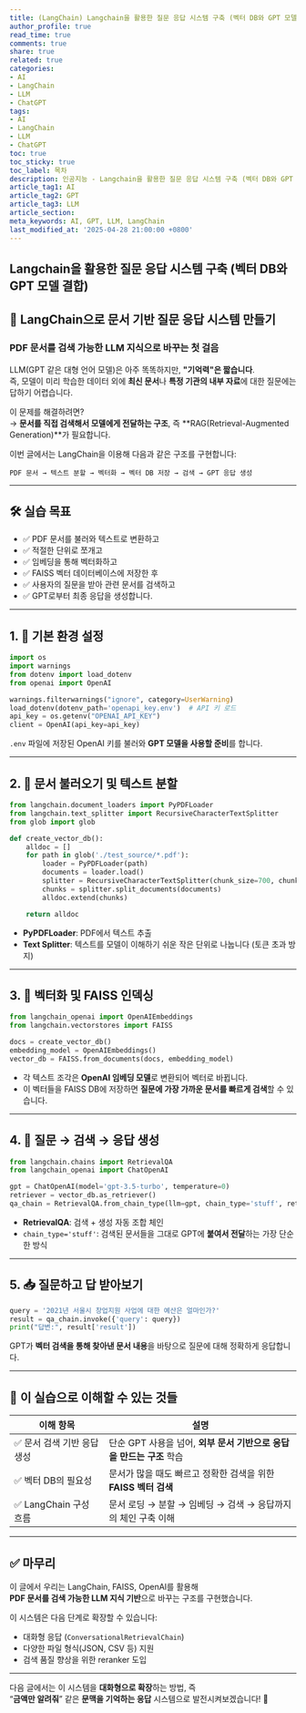 ```yaml
---
title: (LangChain) Langchain을 활용한 질문 응답 시스템 구축 (벡터 DB와 GPT 모델 결합)
author_profile: true
read_time: true
comments: true
share: true
related: true
categories:
- AI
- LangChain
- LLM
- ChatGPT
tags:
- AI
- LangChain
- LLM
- ChatGPT
toc: true
toc_sticky: true
toc_label: 목차
description: 인공지능 - Langchain을 활용한 질문 응답 시스템 구축 (벡터 DB와 GPT 모델 결합)
article_tag1: AI
article_tag2: GPT
article_tag3: LLM
article_section: 
meta_keywords: AI, GPT, LLM, LangChain
last_modified_at: '2025-04-28 21:00:00 +0800'
---
```



## Langchain을 활용한 질문 응답 시스템 구축 (벡터 DB와 GPT 모델 결합)

## 🧠 LangChain으로 문서 기반 질문 응답 시스템 만들기  
### PDF 문서를 검색 가능한 LLM 지식으로 바꾸는 첫 걸음

LLM(GPT 같은 대형 언어 모델)은 아주 똑똑하지만, **"기억력"은 짧습니다**.  
즉, 모델이 미리 학습한 데이터 외에 **최신 문서**나 **특정 기관의 내부 자료**에 대한 질문에는 답하기 어렵습니다.

이 문제를 해결하려면?  
→ **문서를 직접 검색해서 모델에게 전달하는 구조**, 즉 **RAG(Retrieval-Augmented Generation)**가 필요합니다.

이번 글에서는 LangChain을 이용해 다음과 같은 구조를 구현합니다:

```
PDF 문서 → 텍스트 분할 → 벡터화 → 벡터 DB 저장 → 검색 → GPT 응답 생성
```

---

## 🛠️ 실습 목표

- ✅ PDF 문서를 불러와 텍스트로 변환하고
- ✅ 적절한 단위로 쪼개고
- ✅ 임베딩을 통해 벡터화하고
- ✅ FAISS 벡터 데이터베이스에 저장한 후
- ✅ 사용자의 질문을 받아 관련 문서를 검색하고
- ✅ GPT로부터 최종 응답을 생성합니다.

---

## 1. 🔧 기본 환경 설정

```python
import os
import warnings
from dotenv import load_dotenv
from openai import OpenAI

warnings.filterwarnings("ignore", category=UserWarning)
load_dotenv(dotenv_path='openapi_key.env')  # API 키 로드
api_key = os.getenv("OPENAI_API_KEY")
client = OpenAI(api_key=api_key)
```

`.env` 파일에 저장된 OpenAI 키를 불러와 **GPT 모델을 사용할 준비**를 합니다.

---

## 2. 📄 문서 불러오기 및 텍스트 분할

```python
from langchain.document_loaders import PyPDFLoader
from langchain.text_splitter import RecursiveCharacterTextSplitter
from glob import glob

def create_vector_db():
    alldoc = []
    for path in glob('./test_source/*.pdf'):
        loader = PyPDFLoader(path)
        documents = loader.load()
        splitter = RecursiveCharacterTextSplitter(chunk_size=700, chunk_overlap=20)
        chunks = splitter.split_documents(documents)
        alldoc.extend(chunks)

    return alldoc
```

- **PyPDFLoader**: PDF에서 텍스트 추출  
- **Text Splitter**: 텍스트를 모델이 이해하기 쉬운 작은 단위로 나눕니다 (토큰 초과 방지)

---

## 3. 🔢 벡터화 및 FAISS 인덱싱

```python
from langchain_openai import OpenAIEmbeddings
from langchain.vectorstores import FAISS

docs = create_vector_db()
embedding_model = OpenAIEmbeddings()
vector_db = FAISS.from_documents(docs, embedding_model)
```

- 각 텍스트 조각은 **OpenAI 임베딩 모델**로 변환되어 벡터로 바뀝니다.
- 이 벡터들을 FAISS DB에 저장하면 **질문에 가장 가까운 문서를 빠르게 검색**할 수 있습니다.

---

## 4. 🤖 질문 → 검색 → 응답 생성

```python
from langchain.chains import RetrievalQA
from langchain_openai import ChatOpenAI

gpt = ChatOpenAI(model='gpt-3.5-turbo', temperature=0)
retriever = vector_db.as_retriever()
qa_chain = RetrievalQA.from_chain_type(llm=gpt, chain_type='stuff', retriever=retriever)
```

- **RetrievalQA**: 검색 + 생성 자동 조합 체인
- `chain_type='stuff'`: 검색된 문서들을 그대로 GPT에 **붙여서 전달**하는 가장 단순한 방식

---

## 5. 📥 질문하고 답 받아보기

```python
query = '2021년 서울시 창업지원 사업에 대한 예산은 얼마인가?'
result = qa_chain.invoke({'query': query})
print("답변:", result['result'])
```

GPT가 **벡터 검색을 통해 찾아낸 문서 내용**을 바탕으로 질문에 대해 정확하게 응답합니다.

---

## 📌 이 실습으로 이해할 수 있는 것들

| 이해 항목 | 설명 |
|-----------|------|
| ✅ 문서 검색 기반 응답 생성 | 단순 GPT 사용을 넘어, **외부 문서 기반으로 응답을 만드는 구조** 학습 |
| ✅ 벡터 DB의 필요성 | 문서가 많을 때도 빠르고 정확한 검색을 위한 **FAISS 벡터 검색** |
| ✅ LangChain 구성 흐름 | 문서 로딩 → 분할 → 임베딩 → 검색 → 응답까지의 체인 구축 이해 |

---

## ✅ 마무리

이 글에서 우리는 LangChain, FAISS, OpenAI를 활용해  
**PDF 문서를 검색 가능한 LLM 지식 기반**으로 바꾸는 구조를 구현했습니다.

이 시스템은 다음 단계로 확장할 수 있습니다:

- 대화형 응답 (`ConversationalRetrievalChain`)
- 다양한 파일 형식(JSON, CSV 등) 지원
- 검색 품질 향상을 위한 reranker 도입

---

다음 글에서는 이 시스템을 **대화형으로 확장**하는 방법, 즉  
“**금액만 알려줘**” 같은 **문맥을 기억하는 응답** 시스템으로 발전시켜보겠습니다! 🚀
